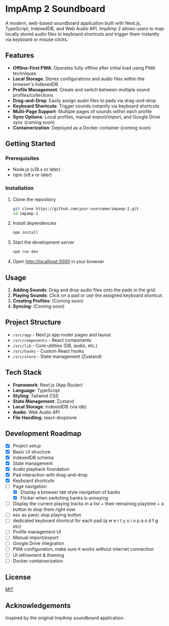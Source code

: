 # ImpAmp 2 Soundboard

A modern, web-based soundboard application built with Next.js, TypeScript, IndexedDB, and Web Audio API. ImpAmp 2 allows users to map locally stored audio files to keyboard shortcuts and trigger them instantly via keyboard or mouse clicks.

## Features

- **Offline-First PWA**: Operates fully offline after initial load using PWA techniques
- **Local Storage**: Stores configurations and audio files within the browser's IndexedDB
- **Profile Management**: Create and switch between multiple sound profiles/collections
- **Drag-and-Drop**: Easily assign audio files to pads via drag-and-drop
- **Keyboard Shortcuts**: Trigger sounds instantly via keyboard shortcuts
- **Multi-Page Support**: Multiple pages of sounds within each profile
- **Sync Options**: Local profiles, manual export/import, and Google Drive sync (coming soon)
- **Containerization**: Deployed as a Docker container (coming soon)

## Getting Started

### Prerequisites

- Node.js (v18.x or later)
- npm (v9.x or later)

### Installation

1. Clone the repository
   ```bash
   git clone https://github.com/your-username/impamp-2.git
   cd impamp-2
   ```

2. Install dependencies
   ```bash
   npm install
   ```

3. Start the development server
   ```bash
   npm run dev
   ```

4. Open [http://localhost:3000](http://localhost:3000) in your browser

## Usage

1. **Adding Sounds**: Drag and drop audio files onto the pads in the grid.
2. **Playing Sounds**: Click on a pad or use the assigned keyboard shortcut.
3. **Creating Profiles**: (Coming soon)
4. **Syncing**: (Coming soon)

## Project Structure

- `/src/app` - Next.js app router pages and layout
- `/src/components` - React components
- `/src/lib` - Core utilities (DB, audio, etc.)
- `/src/hooks` - Custom React hooks
- `/src/store` - State management (Zustand)

## Tech Stack

- **Framework**: Next.js (App Router)
- **Language**: TypeScript
- **Styling**: Tailwind CSS
- **State Management**: Zustand
- **Local Storage**: IndexedDB (via idb)
- **Audio**: Web Audio API
- **File Handling**: react-dropzone

## Development Roadmap

- [x] Project setup
- [x] Basic UI structure
- [x] IndexedDB schema
- [x] State management
- [x] Audio playback foundation
- [x] Pad interaction with drag-and-drop
- [x] Keyboard shortcuts
- [ ] Page navigation
    - [x] Display a browser tab style navigation of banks
    - [x] Flicker when switching banks is annoying
- [ ] Display the current playing tracks in a list + their remaining playtime + a button to stop them right now
- [ ] esc as panic stop playing button
- [ ] dedicated keyboard shortcut for each pad (q w e r t y u i o p a s d f g etc)
- [ ] Profile management UI
- [ ] Manual import/export
- [ ] Google Drive integration
- [ ] PWA configuration, make sure it works without internet connection
- [ ] UI refinement & theming
- [ ] Docker containerization

## License

[MIT](LICENSE)

## Acknowledgements

Inspired by the original ImpAmp soundboard application.
